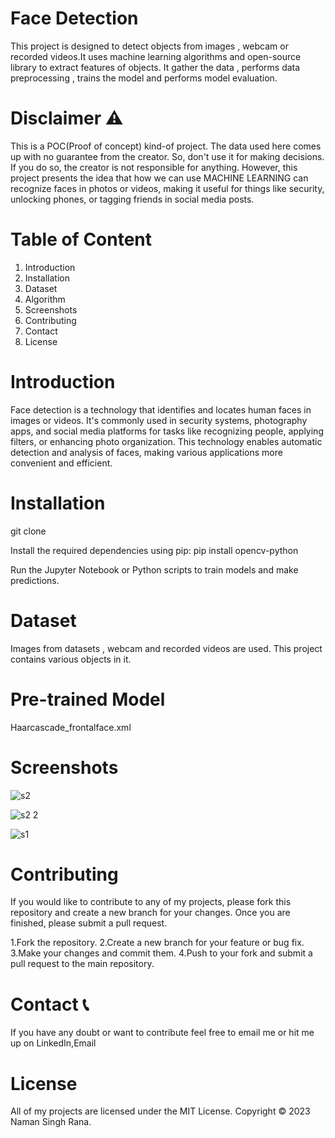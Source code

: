 
# Face Detection

This project is designed to detect objects from images , webcam or recorded videos.It uses machine learning algorithms and open-source library to extract features of objects. It gather the data , performs data preprocessing , trains the model and performs model evaluation.

# Disclaimer ⚠️

This is a POC(Proof of concept) kind-of project. The data used here comes up with no guarantee from the creator. So, don't use it for making decisions. If you do so, the creator is not responsible for anything. However, this project presents the idea that how we can use MACHINE LEARNING can recognize faces in photos or videos, making it useful for things like security, unlocking phones, or tagging friends in social media posts.

# Table of Content
1. Introduction
2. Installation
3. Dataset
4. Algorithm
5. Screenshots
6. Contributing
7. Contact
8. License

# Introduction

Face detection is a technology that identifies and locates human faces in images or videos. It's commonly used in security systems, photography apps, and social media platforms for tasks like recognizing people, applying filters, or enhancing photo organization. This technology enables automatic detection and analysis of faces, making various applications more convenient and efficient.

# Installation

git clone 

Install the required dependencies using pip: pip install opencv-python

Run the Jupyter Notebook or Python scripts to train models and make predictions.

# Dataset 
Images from datasets , webcam and recorded videos are used. This project contains various objects in it.

# Pre-trained Model
Haarcascade_frontalface.xml

# Screenshots

![s2](https://github.com/YoutubeSaSuke/Face-Recognition/assets/101310228/2ec0525b-bce2-4df3-9fa2-6e331935fd7d)

![s2 2](https://github.com/YoutubeSaSuke/Face-Recognition/assets/101310228/edf308c6-c017-4ee4-9833-4d829b4555b7)

![s1](https://github.com/YoutubeSaSuke/Face-Recognition/assets/101310228/fe4c8cc0-70c3-4916-a301-0863ca4c5b61)

# Contributing

If you would like to contribute to any of my projects, please fork this repository and create a new branch for your changes. Once you are finished, please submit a pull request.


1.Fork the repository. 2.Create a new branch for your feature or bug fix. 3.Make your changes and commit them. 4.Push to your fork and submit a pull request to the main repository.


# Contact 📞
If you have any doubt or want to contribute feel free to email me or hit me up on LinkedIn,Email
# License
All of my projects are licensed under the MIT License. Copyright © 2023 Naman Singh Rana.
